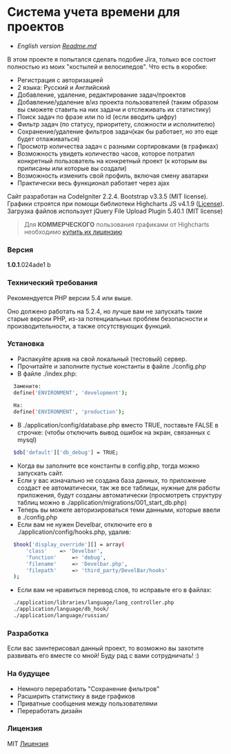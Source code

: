 # Система учета времени для проектов

  - *English version [Readme.md][EReadme]*

В этом проекте я попытался сделать подобие Jira, только все состоит полностью из моих "костылей и велосипедов". Что есть в коробке:

  - Регистрация с авторизацией
  - 2 языка: Русский и Английский
  - Добавление, удаление, редактирование задач/проектов
  - Добавление/удаление в/из проекта пользователей (таким образом вы сможете ставить на них задачи и отслеживать их статистику)
  - Поиск задач по фразе или по id (если вводить цифру)
  - Фильтр задач (по статусу, приоритету, сложности и исполнителю)
  - Сохранение/удаление фильтров задач(как бы работает, но это еще будет отлаживаться)
  - Просмотр количества задач с разными сортировками (в графиках)
  - Возможность увидеть количество часов, которое потратил конкретный пользователь на конкретный проект (к которым вы приписаны или которые вы создали)
  - Возможность изменить свой профиль, включая смену аватарки
  - Практически весь функционал работает через ajax

Сайт разработан на CodeIgniter 2.2.4. Bootstrap v3.3.5 (MIT license).  Графики строятся при помощи библиотеки Highcharts JS v4.1.9 ([License][HClicense]). Загрузка файлов использует jQuery File Upload Plugin 5.40.1 (MIT license)


> Для **КОММЕРЧЕСКОГО** пользования графиками от Highcharts 
> необходимо [купить их лицензию][shopHC]

### Версия
**1.0.1**.024ade1 b

### Технический требования
Рекомендуется PHP версии 5.4 или выше.

Оно должено работать на 5.2.4, но лучше вам не запускать такие старые версии PHP, из-за потенциальных проблем безопасности и производительности, а также отсутствующих функций.

### Установка

  - Распакуйте архив на свой локальный (тестовый) сервер.
  - Прочитайте и заполните пустые константы в файле ./config.php
  - В файле ./index.php:
  ```sh
	Замените: 
	define('ENVIRONMENT', 'development');
	
	На:
	define('ENVIRONMENT', 'production');
  ```
  - В ./application/config/database.php вместо TRUE, поставьте FALSE в строчке: (чтобы отключить вывод ошибок на экран, связанных с mysql)
  ```sh
	$db['default']['db_debug'] = TRUE;
  ```
  - Когда вы заполните все константы в config.php, тогда можно запускать сайт. 
  - Если у вас изначально не создана база данных, то приложение создаст ее автоматически, так же все таблицы, нужные для работы приложения, будут созданы автоматически (просмотреть структуру таблиц можно в ./application/migrations/001_start_db.php)
  - Теперь вы можете авторизироваться теми данными, которые ввели в ./config.php
  - Если вам не нужен Develbar, отключите его в ./application/config/hooks.php, удалив:
  ```sh
	$hook['display_override'][] = array(
		'class'    => 'Develbar',
		'function'     => 'debug',
		'filename'     => 'Develbar.php',
		'filepath'     => 'third_party/DevelBar/hooks'
	);
  ```
  - Если вам не нравиться перевод слов, то исправьте его в файлах: 
  ```sh
	./application/libraries/language/lang_controller.php
	./application/language/db_hook/
	./application/language/russian/
  ```

### Разработка

Если вас заинтерисовал данный проект, то возможно вы захотите развивать его вместе со мной! Буду рад с вами сотрудничать! :)

### На будущее

 - Немного переработать "Сохранение фильтров"
 - Расширить статистику в виде графиков
 - Приватные сообщения между пользователями
 - Переработать дизайн

### Лицензия
MIT [Лицензия][MITlicenseRus]

[//]: #
   [EReadme]: <http://english.version.com/readme_en.md>
   [HClicense]: <http://creativecommons.org/licenses/by-nc/3.0/>
   [shopHC]: <http://shop.highsoft.com/highcharts.html>
   [MITlicenseRus]: <https://ru.wikipedia.org/wiki/%D0%9B%D0%B8%D1%86%D0%B5%D0%BD%D0%B7%D0%B8%D1%8F_MIT> 